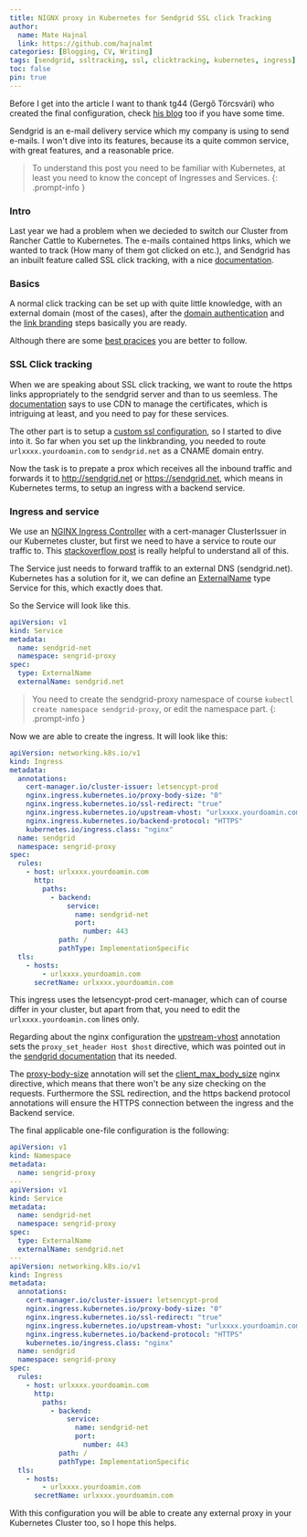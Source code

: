 ```yaml
---
title: NIGNX proxy in Kubernetes for Sendgrid SSL click Tracking
author:
  name: Mate Hajnal
  link: https://github.com/hajnalmt
categories: [Blogging, CV, Writing]
tags: [sendgrid, ssltracking, ssl, clicktracking, kubernetes, ingress]
toc: false
pin: true
---
```


Before I get into the article I want to thank tg44 (Gergő Törcsvári) who created the final configuration, check [his blog](https://tg44.github.io/) too if you have some time.

Sendgrid is an e-mail delivery service which my company is using to send e-mails.
I won't dive into its features, because its a quite common service, with great features, and a reasonable price.

> To understand this post you need to be familiar with Kubernetes, at least you need to know the concept of Ingresses and Services.
{: .prompt-info }


### Intro

Last year we had a problem when we decieded to switch our Cluster from Rancher Cattle to Kubernetes.
The e-mails contained https links, which we wanted to track (How many of them got clicked on etc.), and Sendgrid has an inbuilt feature called SSL click tracking, with a nice [documentation](https://docs.sendgrid.com/ui/analytics-and-reporting/click-tracking-ssl).

### Basics

A normal click tracking can be set up with quite little knowledge, with an external domain (most of the cases), after the [domain authentication](https://docs.sendgrid.com/ui/account-and-settings/how-to-set-up-domain-authentication) and the [link branding](https://docs.sendgrid.com/ui/account-and-settings/how-to-set-up-link-branding) steps basically you are ready.

Although there are some [best pracices](https://docs.sendgrid.com/ui/analytics-and-reporting/click-tracking-html-best-practices) you are better to follow.

### SSL Click tracking

When we are speaking about SSL click tracking, we want to route the https links appropriately to the sendgrid server and than to us seemless. The [documentation](https://docs.sendgrid.com/ui/analytics-and-reporting/click-tracking-ssl) says to use CDN to manage the certificates, which is intriguing at least, and you need to pay for these services.

The other part is to setup a [custom ssl configuration](https://docs.sendgrid.com/ui/account-and-settings/custom-ssl-configurations), so I started to dive into it.
So far when you set up the linkbranding, you needed to route `urlxxxx.yourdoamin.com` to `sendgrid.net` as a CNAME domain entry.

Now the task is to prepate a prox which receives all the inbound traffic and forwards it to http://sendgrid.net or https://sendgrid.net, which means in Kubernetes terms, to setup an ingress with a backend service.

### Ingress and service

We use an [NGINX Ingress Controller](https://kubernetes.github.io/ingress-nginx/) with a cert-manager ClusterIssuer in our Kubernetes cluster, but first we need to have a service to route our traffic to.
This [stackoverflow post](https://stackoverflow.com/questions/64705450/redirecting-traffic-to-external-url) is really helpful to understand all of this.

The Service just needs to forward traffik to an external DNS (sendgrid.net). Kubernetes has a solution for it, we can define an [ExternalName](https://kubernetes.io/docs/concepts/services-networking/service/#externalname) type Service for this, which exactly does that.

So the Service will look like this.

```yaml
apiVersion: v1
kind: Service
metadata:
  name: sendgrid-net
  namespace: sengrid-proxy
spec:
  type: ExternalName
  externalName: sendgrid.net
```

> You need to create the sendgrid-proxy namespace of course `kubectl create namespace sendgrid-proxy`, or edit the namespace part.
{: .prompt-info }

Now we are able to create the ingress. It will look like this:

```yaml
apiVersion: networking.k8s.io/v1
kind: Ingress
metadata:
  annotations:
    cert-manager.io/cluster-issuer: letsencypt-prod
    nginx.ingress.kubernetes.io/proxy-body-size: "0"
    nginx.ingress.kubernetes.io/ssl-redirect: "true"
    nginx.ingress.kubernetes.io/upstream-vhost: "urlxxxx.yourdoamin.com"
    nginx.ingress.kubernetes.io/backend-protocol: "HTTPS"
    kubernetes.io/ingress.class: "nginx"
  name: sendgrid
  namespace: sengrid-proxy
spec:
  rules:
    - host: urlxxxx.yourdoamin.com
      http:
        paths:
          - backend:
              service:
                name: sendgrid-net
                port:
                  number: 443
            path: /
            pathType: ImplementationSpecific
  tls:
    - hosts:
        - urlxxxx.yourdoamin.com
      secretName: urlxxxx.yourdoamin.com
```

This ingress uses the letsencypt-prod cert-manager, which can of course differ in your cluster, but apart from that, you need to edit the `urlxxxx.yourdoamin.com` lines only.

Regarding about the nginx configuration the [upstream-vhost](https://kubernetes.github.io/ingress-nginx/user-guide/nginx-configuration/annotations/#custom-nginx-upstream-vhost) annotation sets the `proxy_set_header Host $host` directive, which was pointed out in the [sendgrid documentation](https://docs.sendgrid.com/ui/account-and-settings/custom-ssl-configurations) that its needed.

The [proxy-body-size](https://kubernetes.github.io/ingress-nginx/user-guide/nginx-configuration/annotations/#custom-max-body-size) annotation will set the [client_max_body_size](http://nginx.org/en/docs/http/ngx_http_core_module.html#client_max_body_size) nginx directive, which means that there won't be any size checking on the requests.
Furthermore the SSL redirection, and the https backend protocol annotations will ensure the HTTPS connection between the ingress and the Backend service.

The final applicable one-file configuration is the following:
```yaml
apiVersion: v1
kind: Namespace
metadata:
  name: sengrid-proxy
---
apiVersion: v1
kind: Service
metadata:
  name: sendgrid-net
  namespace: sengrid-proxy
spec:
  type: ExternalName
  externalName: sendgrid.net
---
apiVersion: networking.k8s.io/v1
kind: Ingress
metadata:
  annotations:
    cert-manager.io/cluster-issuer: letsencypt-prod
    nginx.ingress.kubernetes.io/proxy-body-size: "0"
    nginx.ingress.kubernetes.io/ssl-redirect: "true"
    nginx.ingress.kubernetes.io/upstream-vhost: "urlxxxx.yourdoamin.com"
    nginx.ingress.kubernetes.io/backend-protocol: "HTTPS"
    kubernetes.io/ingress.class: "nginx"
  name: sendgrid
  namespace: sengrid-proxy
spec:
  rules:
    - host: urlxxxx.yourdoamin.com
      http:
        paths:
          - backend:
              service:
                name: sendgrid-net
                port:
                  number: 443
            path: /
            pathType: ImplementationSpecific
  tls:
    - hosts:
        - urlxxxx.yourdoamin.com
      secretName: urlxxxx.yourdoamin.com
```

With this configuration you will be able to create any external proxy in your Kubernetes Cluster too, so I hope this helps.